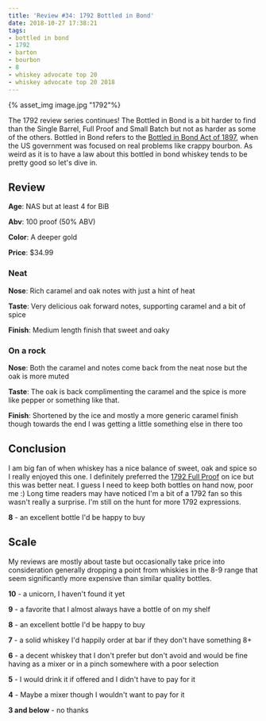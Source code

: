 ```yaml
---
title: 'Review #34: 1792 Bottled in Bond'
date: 2018-10-27 17:38:21
tags:
- bottled in bond
- 1792
- barton
- bourbon
- 8
- whiskey advocate top 20 
- whiskey advocate top 20 2018
---
```


{% asset_img image.jpg "1792"%}

The 1792 review series continues! The Bottled in Bond is a bit harder to find than the Single Barrel, Full Proof and Small Batch but not as harder as some of the others. Bottled in Bond refers to the [Bottled in Bond Act of 1897](https://en.wikipedia.org/wiki/Bottled_in_bond), when the US government was focused on real problems like crappy bourbon. As weird as it is to have a law about this bottled in bond whiskey tends to be pretty good so let's dive in.

## Review
**Age**: NAS but at least 4 for BiB

**Abv**: 100 proof (50% ABV)

**Color**: A deeper gold

**Price**: $34.99

### Neat
**Nose**: Rich caramel and oak notes with just a hint of heat

**Taste**: Very delicious oak forward notes, supporting caramel and a bit of spice

**Finish**: Medium length finish that sweet and oaky

### On a rock
**Nose**: Both the caramel and notes come back from the neat nose but the oak is more muted

**Taste**: The oak is back complimenting the caramel and the spice is more like pepper or something like that.

**Finish**: Shortened by the ice and mostly a more generic caramel finish though towards the end I was getting a little something else in there too

## Conclusion
I am big fan of when whiskey has a nice balance of sweet, oak and spice so I really enjoyed this one. I definitely preferred the [1792 Full Proof](http://atxbourbon.com/2018/09/24/Review-19-1792-Full-Proof/) on ice but this was better neat. I guess I need to keep both bottles on hand now, poor me :) Long time readers may have noticed I'm a bit of a 1792 fan so this wasn't really a surprise. I'm still on the hunt for more 1792 expressions.

**8** - an excellent bottle I'd be happy to buy

## Scale
My reviews are mostly about taste but occasionally take price into consideration generally dropping a point from whiskies in the 8-9 range that seem significantly more expensive than similar quality bottles.

**10** - a unicorn, I haven't found it yet

**9** - a favorite that I almost always have a bottle of on my shelf

**8** - an excellent bottle I'd be happy to buy

**7** - a solid whiskey I'd happily order at bar if they don't have something 8+

**6** - a decent whiskey that I don't prefer but don't avoid and would be fine having as a mixer or in a pinch somewhere with a poor selection

**5** - I would drink it if offered and I didn't have to pay for it

**4** - Maybe a mixer though I wouldn't want to pay for it

**3 and below** - no thanks 